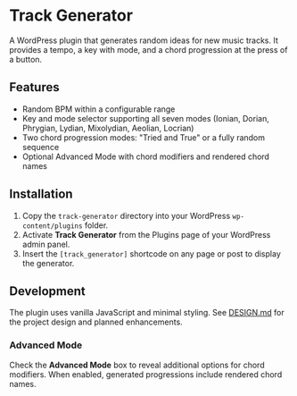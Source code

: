 # Track Generator

A WordPress plugin that generates random ideas for new music tracks. It provides a tempo, a key with mode, and a chord progression at the press of a button.

## Features

- Random BPM within a configurable range
- Key and mode selector supporting all seven modes (Ionian, Dorian, Phrygian, Lydian, Mixolydian, Aeolian, Locrian)
- Two chord progression modes: "Tried and True" or a fully random sequence
- Optional Advanced Mode with chord modifiers and rendered chord names

## Installation

1. Copy the `track-generator` directory into your WordPress `wp-content/plugins` folder.
2. Activate **Track Generator** from the Plugins page of your WordPress admin panel.
3. Insert the `[track_generator]` shortcode on any page or post to display the generator.

## Development

The plugin uses vanilla JavaScript and minimal styling. See [DESIGN.md](DESIGN.md) for the project design and planned enhancements.

### Advanced Mode

Check the **Advanced Mode** box to reveal additional options for chord modifiers. When enabled, generated progressions include rendered chord names.
